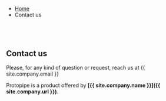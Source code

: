 <style type="text/css">
    h2 {
        margin-top: 4em;
    }
    
    @media screen and (min-width: 42em) {
        #content p,
        #content h2 {
            text-align: center;
        }
    }
</style>

<ul class="breadcrumb">
    <li><a href="">Home</a></li>
    <li>Contact us</li>
</ul>

## Contact us

<i class="icon-mail"></i> Please, for any kind of question or request, reach us at {{ site.company.email }}

Protopipe is a product offered by **[{{ site.company.name }}]({{ site.company.url }})**.